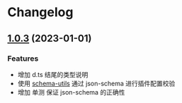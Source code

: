 # Changelog

## [1.0.3](https://github.com/webpack/schema-utils/compare/v1.0.0...v1.0.3) (2023-01-01)

### Features

- 增加 d.ts 结尾的类型说明
- 使用 [schema-utils](https://www.npmjs.com/package/schema-utils) 通过 json-schema 进行插件配置校验
- 增加 单测 保证 json-schema 的正确性
